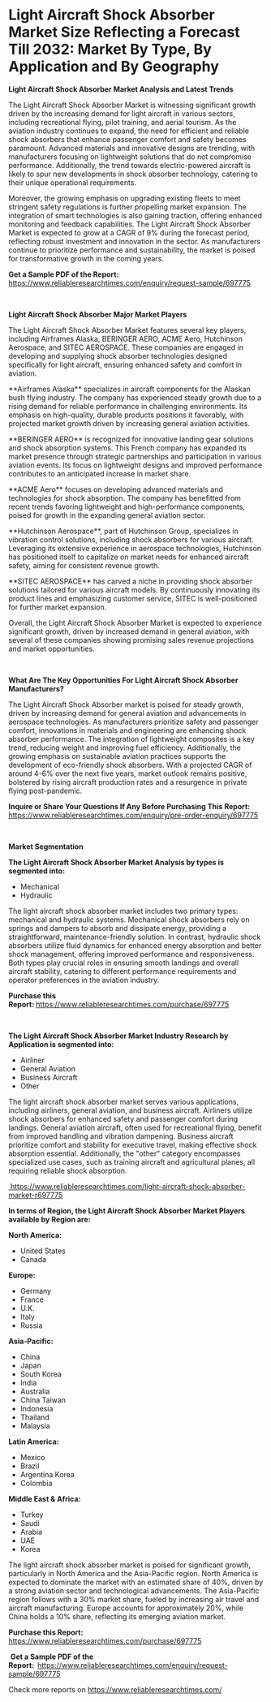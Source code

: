 <p><h1>Light Aircraft Shock Absorber Market Size Reflecting a Forecast Till 2032: Market By Type, By Application and By Geography</h1></p><p><strong>Light Aircraft Shock Absorber Market Analysis and Latest Trends</strong></p>
<p><p>The Light Aircraft Shock Absorber Market is witnessing significant growth driven by the increasing demand for light aircraft in various sectors, including recreational flying, pilot training, and aerial tourism. As the aviation industry continues to expand, the need for efficient and reliable shock absorbers that enhance passenger comfort and safety becomes paramount. Advanced materials and innovative designs are trending, with manufacturers focusing on lightweight solutions that do not compromise performance. Additionally, the trend towards electric-powered aircraft is likely to spur new developments in shock absorber technology, catering to their unique operational requirements.</p><p>Moreover, the growing emphasis on upgrading existing fleets to meet stringent safety regulations is further propelling market expansion. The integration of smart technologies is also gaining traction, offering enhanced monitoring and feedback capabilities. The Light Aircraft Shock Absorber Market is expected to grow at a CAGR of 9% during the forecast period, reflecting robust investment and innovation in the sector. As manufacturers continue to prioritize performance and sustainability, the market is poised for transformative growth in the coming years.</p></p>
<p><strong>Get a Sample PDF of the Report:&nbsp;</strong> <a href="https://www.reliableresearchtimes.com/enquiry/request-sample/697775?utm_campaign=2205&utm_medium=2&utm_source=Github&utm_content=ia&utm_term=23032025&utm_id=light-aircraft-shock-absorber">https://www.reliableresearchtimes.com/enquiry/request-sample/697775</a></p>
<p>&nbsp;</p>
<p><strong>Light Aircraft Shock Absorber Major Market Players</strong></p>
<p><p>The Light Aircraft Shock Absorber Market features several key players, including Airframes Alaska, BERINGER AERO, ACME Aero, Hutchinson Aerospace, and SITEC AEROSPACE. These companies are engaged in developing and supplying shock absorber technologies designed specifically for light aircraft, ensuring enhanced safety and comfort in aviation.</p><p>**Airframes Alaska** specializes in aircraft components for the Alaskan bush flying industry. The company has experienced steady growth due to a rising demand for reliable performance in challenging environments. Its emphasis on high-quality, durable products positions it favorably, with projected market growth driven by increasing general aviation activities.</p><p>**BERINGER AERO** is recognized for innovative landing gear solutions and shock absorption systems. This French company has expanded its market presence through strategic partnerships and participation in various aviation events. Its focus on lightweight designs and improved performance contributes to an anticipated increase in market share.</p><p>**ACME Aero** focuses on developing advanced materials and technologies for shock absorption. The company has benefitted from recent trends favoring lightweight and high-performance components, poised for growth in the expanding general aviation sector.</p><p>**Hutchinson Aerospace**, part of Hutchinson Group, specializes in vibration control solutions, including shock absorbers for various aircraft. Leveraging its extensive experience in aerospace technologies, Hutchinson has positioned itself to capitalize on market needs for enhanced aircraft safety, aiming for consistent revenue growth.</p><p>**SITEC AEROSPACE** has carved a niche in providing shock absorber solutions tailored for various aircraft models. By continuously innovating its product lines and emphasizing customer service, SITEC is well-positioned for further market expansion.</p><p>Overall, the Light Aircraft Shock Absorber Market is expected to experience significant growth, driven by increased demand in general aviation, with several of these companies showing promising sales revenue projections and market opportunities.</p></p>
<p>&nbsp;</p>
<p><strong>What Are The Key Opportunities For Light Aircraft Shock Absorber Manufacturers?</strong></p>
<p><p>The Light Aircraft Shock Absorber market is poised for steady growth, driven by increasing demand for general aviation and advancements in aerospace technologies. As manufacturers prioritize safety and passenger comfort, innovations in materials and engineering are enhancing shock absorber performance. The integration of lightweight composites is a key trend, reducing weight and improving fuel efficiency. Additionally, the growing emphasis on sustainable aviation practices supports the development of eco-friendly shock absorbers. With a projected CAGR of around 4-6% over the next five years, market outlook remains positive, bolstered by rising aircraft production rates and a resurgence in private flying post-pandemic.</p></p>
<p><strong>Inquire or Share Your Questions If Any Before Purchasing This Report:</strong> <a href="https://www.reliableresearchtimes.com/enquiry/pre-order-enquiry/697775?utm_campaign=2205&utm_medium=2&utm_source=Github&utm_content=ia&utm_term=23032025&utm_id=light-aircraft-shock-absorber">https://www.reliableresearchtimes.com/enquiry/pre-order-enquiry/697775</a></p>
<p>&nbsp;</p>
<p><strong>Market Segmentation</strong></p>
<p><strong>The Light Aircraft Shock Absorber Market Analysis by types is segmented into:</strong></p>
<p><ul><li>Mechanical</li><li>Hydraulic</li></ul></p>
<p><p>The light aircraft shock absorber market includes two primary types: mechanical and hydraulic systems. Mechanical shock absorbers rely on springs and dampers to absorb and dissipate energy, providing a straightforward, maintenance-friendly solution. In contrast, hydraulic shock absorbers utilize fluid dynamics for enhanced energy absorption and better shock management, offering improved performance and responsiveness. Both types play crucial roles in ensuring smooth landings and overall aircraft stability, catering to different performance requirements and operator preferences in the aviation industry.</p></p>
<p><strong>Purchase this Report:&nbsp;</strong><a href="https://www.reliableresearchtimes.com/purchase/697775?utm_campaign=2205&utm_medium=2&utm_source=Github&utm_content=ia&utm_term=23032025&utm_id=light-aircraft-shock-absorber">https://www.reliableresearchtimes.com/purchase/697775</a></p>
<p>&nbsp;</p>
<p><strong>The Light Aircraft Shock Absorber Market Industry Research by Application is segmented into:</strong></p>
<p><ul><li>Airliner</li><li>General Aviation</li><li>Business Aircraft</li><li>Other</li></ul></p>
<p><p>The light aircraft shock absorber market serves various applications, including airliners, general aviation, and business aircraft. Airliners utilize shock absorbers for enhanced safety and passenger comfort during landings. General aviation aircraft, often used for recreational flying, benefit from improved handling and vibration dampening. Business aircraft prioritize comfort and stability for executive travel, making effective shock absorption essential. Additionally, the "other" category encompasses specialized use cases, such as training aircraft and agricultural planes, all requiring reliable shock absorption.</p></p>
<p><a href="https://www.reliableresearchtimes.com/light-aircraft-shock-absorber-market-r697775?utm_campaign=2205&utm_medium=2&utm_source=Github&utm_content=ia&utm_term=23032025&utm_id=light-aircraft-shock-absorber">&nbsp;https://www.reliableresearchtimes.com/light-aircraft-shock-absorber-market-r697775</a></p>
<p><strong>In terms of Region, the Light Aircraft Shock Absorber Market Players available by Region are:</strong></p>
<p>
    <p> <strong> North America: </strong>
        <ul>
            <li>United States</li>
            <li>Canada</li>
        </ul>
        </p> 
    <p> <strong> Europe: </strong>
        <ul>
            <li>Germany</li>
            <li>France</li>
            <li>U.K.</li>
            <li>Italy</li>
            <li>Russia</li>
        </ul>
        </p> 
    <p> <strong> Asia-Pacific: </strong>
        <ul>
            <li>China</li>
            <li>Japan</li>
            <li>South Korea</li>
            <li>India</li>
            <li>Australia</li>
            <li>China Taiwan</li>
            <li>Indonesia</li>
            <li>Thailand</li>
            <li>Malaysia</li>
        </ul>
        </p> 
    <p> <strong> Latin America: </strong>
        <ul>
            <li>Mexico</li>
            <li>Brazil</li>
            <li>Argentina Korea</li>
            <li>Colombia</li>
        </ul>
        </p> 
    <p> <strong> Middle East & Africa: </strong>
        <ul>
            <li>Turkey</li>
            <li>Saudi</li>
            <li>Arabia</li>
            <li>UAE</li>
            <li>Korea</li>
        </ul>
    </p>
    </p>
<p><p>The light aircraft shock absorber market is poised for significant growth, particularly in North America and the Asia-Pacific region. North America is expected to dominate the market with an estimated share of 40%, driven by a strong aviation sector and technological advancements. The Asia-Pacific region follows with a 30% market share, fueled by increasing air travel and aircraft manufacturing. Europe accounts for approximately 20%, while China holds a 10% share, reflecting its emerging aviation market.</p></p>
<p><strong>Purchase this Report: </strong><a href="https://www.reliableresearchtimes.com/purchase/697775?utm_campaign=2205&utm_medium=2&utm_source=Github&utm_content=ia&utm_term=23032025&utm_id=light-aircraft-shock-absorber">https://www.reliableresearchtimes.com/purchase/697775</a></p>
<p>&nbsp;<strong>Get a Sample PDF of the Report:&nbsp;&nbsp;</strong><a href="https://www.reliableresearchtimes.com/enquiry/request-sample/697775?utm_campaign=2205&utm_medium=2&utm_source=Github&utm_content=ia&utm_term=23032025&utm_id=light-aircraft-shock-absorber">https://www.reliableresearchtimes.com/enquiry/request-sample/697775</a></p>
<p><strong></strong></p>
<p>Check more reports on <a href="https://www.reliableresearchtimes.com/?utm_campaign=2205&utm_medium=2&utm_source=Github&utm_content=ia&utm_term=23032025&utm_id=light-aircraft-shock-absorber">https://www.reliableresearchtimes.com/</a></p>